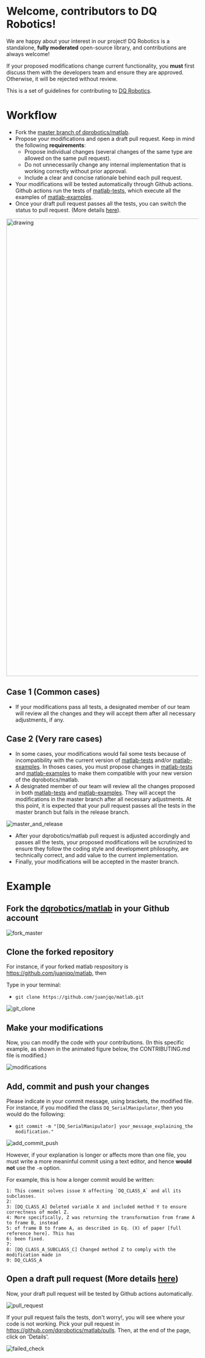 # Welcome, contributors to DQ Robotics!

We are happy about your interest in our project! DQ Robotics is a standalone, **fully moderated** open-source library, and contributions are always welcome! 

If your proposed modifications change current functionality, you **must** first discuss them with the developers team and ensure they are approved. Otherwise, it will be rejected without review.

This is a set of guidelines for contributing to [DQ Robotics](https://dqrobotics.github.io/).

# Workflow

- Fork the [master branch of dqrobotics/matlab](https://github.com/dqrobotics/matlab).
- Propose your modifications and open a draft pull request. Keep in mind the following **requirements**:
   - Propose individual changes (several changes of the same type are allowed on the same pull request).
   - Do not unnecessarily change any internal implementation that is working correctly without prior approval.
   - Include a clear and concise rationale behind each pull request.
- Your modifications will be tested automatically through Github actions. Github actions run the tests of [matlab-tests](https://github.com/dqrobotics/matlab-tests), which execute all the examples of [matlab-examples](https://github.com/dqrobotics/matlab-examples). 
- Once your draft pull request passes all the tests, you can switch the status to pull request. (More details [here](https://github.blog/2019-02-14-introducing-draft-pull-requests/)).

<img src="https://user-images.githubusercontent.com/23158313/205527140-74e7ad26-17b3-4f2c-a159-fca7c52a42ea.png" alt="drawing" width="1200"/>


## Case 1 (Common cases)

- If your modifications pass all tests, a designated member of our team will review all the changes and they will accept them after all necessary adjustments, if any. 

## Case 2 (Very rare cases)

- In some cases, your modifications would fail some tests because of incompatibility with the current version of [matlab-tests](https://github.com/dqrobotics/matlab-tests) and/or [matlab-examples](https://github.com/dqrobotics/matlab-examples). In thoses cases, you must propose changes in [matlab-tests](https://github.com/dqrobotics/matlab-tests) and [matlab-examples](https://github.com/dqrobotics/matlab-examples) to make them compatible with your new version of the dqrobotics/matlab. 
- A designated member of our team will review all the changes proposed in both [matlab-tests](https://github.com/dqrobotics/matlab-tests) and [matlab-examples](https://github.com/dqrobotics/matlab-examples). They will accept the modifications in the master branch after all necessary adjustments. At this point, it is expected that your pull request passes all the tests in the master branch but fails in the release branch.

![master_and_release](https://user-images.githubusercontent.com/23158313/150379489-cabc85bb-dbe4-41be-a405-7b254a36092a.png)

- After your dqrobotics/matlab pull request is adjusted accordingly and passes all the tests, your proposed modifications will be scrutinized to ensure they follow the coding style and development philosophy, are technically correct, and add value to the current implementation. 
- Finally, your modifications will be accepted in the master branch.

# Example

## Fork the [dqrobotics/matlab](https://github.com/dqrobotics/matlab) in your Github account

![fork_master](https://user-images.githubusercontent.com/23158313/149602838-133f6c09-2e16-418e-8ab6-47fb36a91056.gif)

## Clone the forked repository

For instance, if your forked matlab respository is https://github.com/juanjqo/matlab, then

Type in your terminal:

- `git clone https://github.com/juanjqo/matlab.git`

![git_clone](https://user-images.githubusercontent.com/23158313/149603381-78732b55-2794-4be9-9a12-b7062d0649b5.gif)

## Make your modifications

Now, you can modify the code with your contributions.
(In this specific example, as shown in the animated figure below, the CONTRIBUTING.md file is modified.)

![modifications](https://user-images.githubusercontent.com/23158313/149604028-915d9325-e52a-4378-ba58-17b7fe1a7a81.gif)

## Add, commit and push your changes

Please indicate in your commit message, using brackets, the modified file. For instance, if you modified the class `DQ_SerialManipulator`, then you would do the following:

- `git commit -m "[DQ_SerialManipulator] your_message_explaining_the modification."`

![add_commit_push](https://user-images.githubusercontent.com/23158313/149603960-d69a8202-a3b1-4af5-a2d8-e1197cc26a81.gif)

However, if your explanation is longer or affects more than one file, you must write a more meaninful commit using a text editor, and hence **would not** use the `-m` option.

For example, this is how a longer commit would be written:
```
1: This commit solves issue X affecting `DQ_CLASS_A` and all its subclasses.
2:
3: [DQ_CLASS_A] Deleted variable X and included method Y to ensure correctness of model Z.
4: More specifically, Z was returning the transformation from frame A to frame B, instead 
5: of frame B to frame A, as described in Eq. (X) of paper [full reference here]. This has 
6: been fixed. 
7:
8: [DQ_CLASS_A_SUBCLASS_C] Changed method Z to comply with the modification made in 
9: DQ_CLASS_A

```







## Open a draft pull request (More details [here](https://github.blog/2019-02-14-introducing-draft-pull-requests/))

Now, your draft pull request will be tested by Github actions automatically. 

![pull_request](https://user-images.githubusercontent.com/23158313/149604338-52f3ba35-ef25-440a-8bc8-75194c32130e.gif)

If your pull request fails the tests, don't worry!, you will see where your code is not working. Pick your pull request in https://github.com/dqrobotics/matlab/pulls. Then, at the end of the page, click on 'Details'.

![failed_check](https://user-images.githubusercontent.com/23158313/149604965-677f783f-64af-4120-966a-0461c85f9418.gif)
